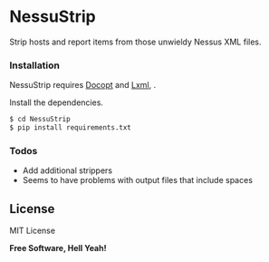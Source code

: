 # NessuStrip
Strip hosts and report items from those unwieldy Nessus XML files.

### Installation

NessuStrip requires [Docopt](http://docopt.org/) and [Lxml](https://lxml.de/), .

Install the dependencies.

```sh
$ cd NessuStrip
$ pip install requirements.txt
```
### Todos

 - Add additional strippers
 - Seems to have problems with output files that include spaces

License
----

MIT License

**Free Software, Hell Yeah!**